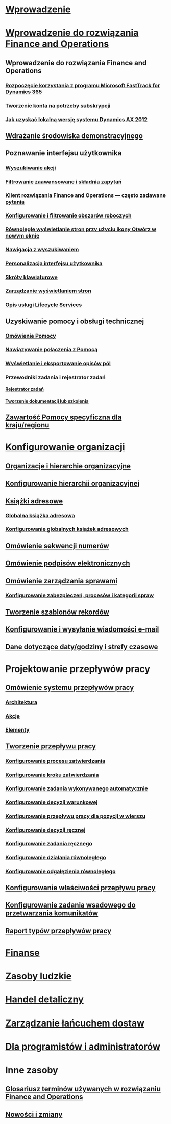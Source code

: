 # [Wprowadzenie](index.md)

# [Wprowadzenie do rozwiązania Finance and Operations](get-started/onboarding-home.md)
## Wprowadzenie do rozwiązania Finance and Operations
### [Rozpoczęcie korzystania z programu Microsoft FastTrack for Dynamics 365](get-started/fasttrack-dynamics-365-overview.md)
### [Tworzenie konta na potrzeby subskrypcji](/dynamics365/unified-operations/dev-itpro/dev-tools/sign-up-preview-subscription?toc=/dynamics365/unified-operations/fin-and-ops/toc.json)
### [Jak uzyskać lokalną wersję systemu Dynamics AX 2012](/dynamics365/unified-operations/dev-itpro/deployment/csp-download-customersource?toc=/dynamics365/unified-operations/fin-and-ops/toc.json)
## [Wdrażanie środowiska demonstracyjnego](/dynamics365/unified-operations/dev-itpro/deployment/deploy-demo-environment?toc=/dynamics365/unified-operations/fin-and-ops/toc.json)

## Poznawanie interfejsu użytkownika
### [Wyszukiwanie akcji](get-started/action-search.md)
### [Filtrowanie zaawansowane i składnia zapytań](get-started/advanced-filtering-query-options.md)
### [Klient rozwiązania Finance and Operations — często zadawane pytania](get-started/client-faq.md)
### [Konfigurowanie i filtrowanie obszarów roboczych](get-started/configure-filter-workspaces.md)
### [Równoległe wyświetlanie stron przy użyciu ikony Otwórz w nowym oknie](get-started/display-pages-side-by-side.md)
### [Nawigacja z wyszukiwaniem](get-started/navigation-search.md)
### [Personalizacja interfejsu użytkownika](get-started/personalize-user-experience.md)
### [Skróty klawiaturowe](get-started/shortcut-keys.md)
### [Zarządzanie wyświetlaniem stron](get-started/window-management.md)
### [Opis usługi Lifecycle Services](/dynamics365/unified-operations/dev-itpro/lifecycle-services/lcs-works-lcs?toc=/dynamics365/unified-operations/fin-and-ops/toc.json)

## Uzyskiwanie pomocy i obsługi technicznej
### [Omówienie Pomocy](/dynamics365/unified-operations/dev-itpro/get-started/help-overview?toc=/dynamics365/unified-operations/fin-and-ops/toc.json)
### [Nawiązywanie połączenia z Pomocą](/dynamics365/unified-operations/dev-itpro/get-started/help-connect?toc=/dynamics365/unified-operations/fin-and-ops/toc.json)
### [Wyświetlanie i eksportowanie opisów pól](get-started/view-export-field-descriptions.md)

### Przewodniki zadania i rejestrator zadań
#### [Rejestrator zadań](/dynamics365/unified-operations/dev-itpro/user-interface/task-recorder?toc=/dynamics365/unified-operations/fin-and-ops/toc.json)
#### [Tworzenie dokumentacji lub szkolenia](/dynamics365/unified-operations/dev-itpro/user-interface/task-recorder?toc=/dynamics365/unified-operations/fin-and-ops/toc.json)

## [Zawartość Pomocy specyficzna dla kraju/regionu](/dynamics365/unified-operations/dev-itpro/lcs-solutions/country-region?toc=/dynamics365/unified-operations/fin-and-ops/toc.json)

# [Konfigurowanie organizacji](organization-administration/organization-administration-home-page.md)
## [Organizacje i hierarchie organizacyjne](organization-administration/organizations-organizational-hierarchies.md)
## [Konfigurowanie hierarchii organizacyjnej](organization-administration/plan-organizational-hierarchy.md)
## [Książki adresowe](organization-administration/qa-address-books.md)
### [Globalna książka adresowa](organization-administration/overview-global-address-book.md)
### [Konfigurowanie globalnych książek adresowych](organization-administration/plan-configuration-global-address-book-additional-address-books.md)
## [Omówienie sekwencji numerów](organization-administration/number-sequence-overview.md)
## [Omówienie podpisów elektronicznych](organization-administration/electronic-signature-overview.md)
## [Omówienie zarządzania sprawami](organization-administration/cases.md)
### [Konfigurowanie zabezpieczeń, procesów i kategorii spraw](organization-administration/plan-case-management.md)
## [Tworzenie szablonów rekordów](organization-administration/record-templates.md)
## [Konfigurowanie i wysyłanie wiadomości e-mail](organization-administration/configure-email.md)
## [Dane dotyczące daty/godziny i strefy czasowe](organization-administration/date-time-zones.md)

# Projektowanie przepływów pracy
## [Omówienie systemu przepływów pracy](organization-administration/overview-workflow-system.md)
### [Architektura](organization-administration/workflow-system-architecture.md)
### [Akcje](organization-administration/workflow-actions.md)
### [Elementy](organization-administration/workflow-elements.md)
## [Tworzenie przepływu pracy](organization-administration/create-workflow.md)
### [Konfigurowanie procesu zatwierdzania](organization-administration/configure-approval-process-workflow.md)
### [Konfigurowanie kroku zatwierdzania](organization-administration/configure-approval-step-workflow.md)
### [Konfigurowanie zadania wykonywanego automatycznie](organization-administration/configure-automated-task-workflow.md)
### [Konfigurowanie decyzji warunkowej](organization-administration/configure-conditional-decision-workflow.md)
### [Konfigurowanie przepływu pracy dla pozycji w wierszu](organization-administration/configure-line-item-workflow.md)
### [Konfigurowanie decyzji ręcznej](organization-administration/configure-manual-decision-workflow.md)
### [Konfigurowanie zadania ręcznego](organization-administration/configure-manual-task-workflow.md)
### [Konfigurowanie działania równoległego](organization-administration/configure-parallel-activity-workflow.md)
### [Konfigurowanie odgałęzienia równoległego](organization-administration/configure-parallel-branch-workflow.md)
## [Konfigurowanie właściwości przepływu pracy](organization-administration/configure-workflow-properties.md)
## [Konfigurowanie zadania wsadowego do przetwarzania komunikatów](organization-administration/workflow-batch-job-critical.md)
## [Raport typów przepływów pracy](organization-administration/workflow-types-report.md)

# [Finanse](/dynamics365/unified-operations/financials/index)

# [Zasoby ludzkie](/dynamics365/unified-operations/talent/index)

# [Handel detaliczny](/dynamics365/unified-operations/retail/index)

# [Zarządzanie łańcuchem dostaw](/dynamics365/unified-operations/supply-chain/index)

# [Dla programistów i administratorów](/dynamics365/unified-operations/dev-itpro/index)

# Inne zasoby
## [Glosariusz terminów używanych w rozwiązaniu Finance and Operations](get-started/glossary.md)
## [Nowości i zmiany](/dynamics365/unified-operations/dev-itpro/get-started/whats-new-changed?toc=/dynamics365/unified-operations/fin-and-ops/toc.json)

